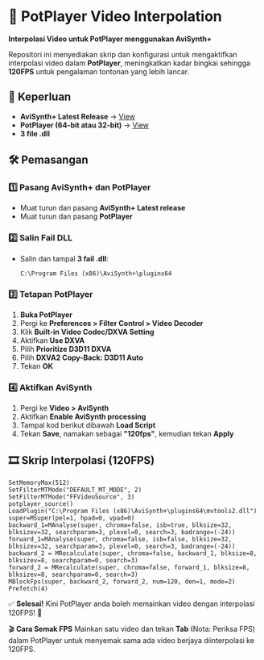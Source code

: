 # 🎥 PotPlayer Video Interpolation
**Interpolasi Video untuk PotPlayer menggunakan AviSynth+**

Repositori ini menyediakan skrip dan konfigurasi untuk mengaktifkan interpolasi video dalam **PotPlayer**, meningkatkan kadar bingkai sehingga **120FPS** untuk pengalaman tontonan yang lebih lancar.

## 📌 Keperluan
- **AviSynth+ Latest Release** → [View](https://github.com/AviSynth/AviSynthPlus/releases)
- **PotPlayer (64-bit atau 32-bit)** → [View](https://potplayer.daum.net/)
- **3 file .dll**

## 🛠 Pemasangan

### 1️⃣ Pasang AviSynth+ dan PotPlayer  
- Muat turun dan pasang **AviSynth+ Latest release**  
- Muat turun dan pasang **PotPlayer**  

### 2️⃣ Salin Fail DLL  
- Salin dan tampal **3 fail .dll**:
  ```
  C:\Program Files (x86)\AviSynth+\plugins64
  ```
### 3️⃣ Tetapan PotPlayer  
1. **Buka PotPlayer**  
2. Pergi ke **Preferences > Filter Control > Video Decoder**  
3. Klik **Built-in Video Codec/DXVA Setting**  
4. Aktifkan **Use DXVA**  
5. Pilih **Prioritize D3D11 DXVA**  
6. Pilih **DXVA2 Copy-Back: D3D11 Auto**  
7. Tekan **OK**  

### 4️⃣ Aktifkan AviSynth  
1. Pergi ke **Video > AviSynth**  
2. Aktifkan **Enable AviSynth processing**  
3. Tampal kod berikut dibawah **Load Script**  
4. Tekan **Save**, namakan sebagai **"120fps"**, kemudian tekan **Apply**  

## 🎞 Skrip Interpolasi (120FPS)
```avs
SetMemoryMax(512)
SetFilterMTMode("DEFAULT_MT_MODE", 2)
SetFilterMTMode("FFVideoSource", 3)
potplayer_source()
LoadPlugin("C:\Program Files (x86)\AviSynth+\plugins64\mvtools2.dll")
super=MSuper(pel=1, hpad=0, vpad=0)
backward_1=MAnalyse(super, chroma=false, isb=true, blksize=32, blksizev=32, searchparam=3, plevel=0, search=3, badrange=(-24))
forward_1=MAnalyse(super, chroma=false, isb=false, blksize=32, blksizev=32, searchparam=3, plevel=0, search=3, badrange=(-24))
backward_2 = MRecalculate(super, chroma=false, backward_1, blksize=8, blksizev=8, searchparam=0, search=3)
forward_2 = MRecalculate(super, chroma=false, forward_1, blksize=8, blksizev=8, searchparam=0, search=3)
MBlockFps(super, backward_2, forward_2, num=120, den=1, mode=2)
Prefetch(4)
```

✅ **Selesai!** Kini PotPlayer anda boleh memainkan video dengan interpolasi 120FPS! 🚀

🎬 **Cara Semak FPS**
Mainkan satu video dan tekan **Tab** (Nota: Periksa FPS) dalam PotPlayer untuk menyemak sama ada video berjaya diinterpolasi ke 120FPS.

